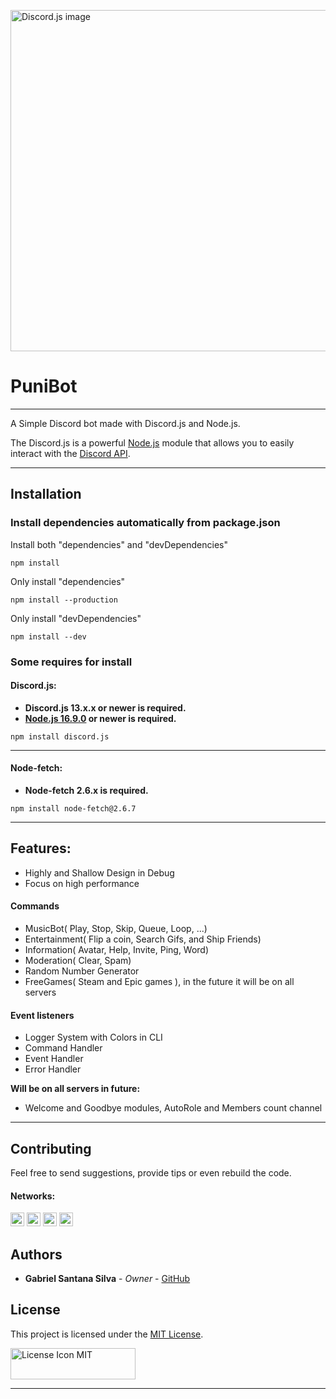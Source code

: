 [<img alt="Discord.js image" src="https://discord.js.org/static/logo.svg" width="546"/>][discordjs]

# PuniBot

---

A Simple Discord bot made with Discord.js and Node.js.

The Discord.js is a powerful [Node.js][nodejs] module that allows you to easily interact with the
[Discord API](https://discord.com/developers/docs/intro).

---

## Installation

### Install dependencies automatically from package.json

Install both "dependencies" and "devDependencies"

```sh-session
npm install
```

Only install "dependencies"

```sh-session
npm install --production
```

Only install "devDependencies"

```sh-session
npm install --dev
```

### Some requires for install

#### Discord.js:

* **Discord.js 13.x.x or newer is required.**
* **[Node.js 16.9.0][nodejs] or newer is required.**

```sh-session
npm install discord.js
```

---
#### Node-fetch:

* **Node-fetch 2.6.x is required.**

```sh-session
npm install node-fetch@2.6.7
```

---

## Features:

* Highly and Shallow Design in Debug
* Focus on high performance

#### Commands

* MusicBot( Play, Stop, Skip, Queue, Loop, ...)
* Entertainment( Flip a coin, Search Gifs, and Ship Friends)
* Information( Avatar, Help, Invite, Ping, Word)
* Moderation( Clear, Spam)
* Random Number Generator
* FreeGames( Steam and Epic games ), in the future it will be on all servers


#### Event listeners

* Logger System with Colors in CLI
* Command Handler
* Event Handler
* Error Handler

**Will be on all servers in future:**

* Welcome and Goodbye modules, AutoRole and Members count channel


---

## Contributing

Feel free to send suggestions, provide tips or even rebuild the code.

#### Networks:

[<img alt="GitHub followers" src="https://img.shields.io/github/followers/PuniGC?label=Follow&style=social" height="22" title="Follow me"/>][github]
[<img alt="Mail to Gabriel" src="https://img.shields.io/badge/-Gmail-c14438?style=flat&logo=Gmail&logoColor=white" height="22" title="gabriel04.ok@gmail.com" />][email]
[<img alt="Linkedin Profile" src="https://img.shields.io/badge/-LinkedIn-blue?style=flat-square&logo=Linkedin&logoColor=white&link=https://www.linkedin.com/in/gabriel-santana-silva-1205461a3/" height="22" />][linkedin]
[<img alt="Discord Profile" src="https://img.shields.io/badge/Discord-7289DA?style=for-the-badge&logo=discord&logoColor=white&link=dsc.bio/punidc" height="22" />][discord]

## Authors

* **Gabriel Santana Silva** - *Owner* - [GitHub][github]

## License

This project is licensed under the [MIT License][license].

[<img alt="License Icon MIT" src="https://upload.wikimedia.org/wikipedia/commons/f/f8/License_icon-mit-88x31-2.svg" height="50" width="200"/>][license]

---
[nodejs]: https://nodejs.org
[discordjs]: https://discord.js.org
[github]: https://github.com/PuniGC
[linkedin]: https://www.linkedin.com/in/gabriel-santana-silva-1205461a3/
[email]: mailto:gabriel04.ok@gmail.com
[discord]: https://discords.com/bio/p/punidc
[license]: LICENSE
